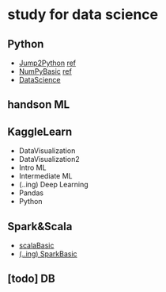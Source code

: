 # study for data science
## Python
* [Jump2Python](https://github.com/data-droid/study/tree/master/Python/Jump2Python) [ref](https://wikidocs.net/book/1)
* [NumPyBasic](https://github.com/data-droid/study/blob/master/Python/NumPyBasic.ipynb) [ref](www.DataCamp.com)
* [DataScience](https://github.com/data-droid/study/tree/master/Python/DataScience)
## handson ML
## KaggleLearn
* DataVisualization
* DataVisualization2
* Intro ML
* Intermediate ML
* (..ing) Deep Learning
* Pandas
* Python
## Spark&Scala
* [scalaBasic](https://github.com/data-droid/study/tree/master/scalaBasic)
* [(..ing) SparkBasic](https://github.com/data-droid/study/tree/master/sparkBasic)
## [todo] DB
